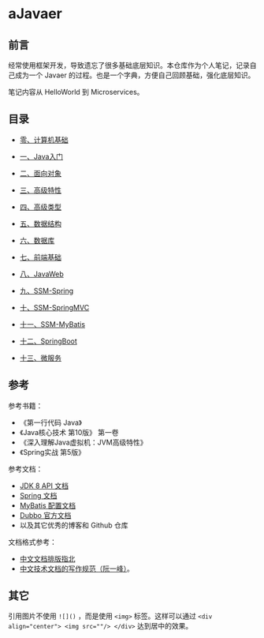 # aJavaer

## 前言

经常使用框架开发，导致遗忘了很多基础底层知识。本仓库作为个人笔记，记录自己成为一个 Javaer 的过程。也是一个字典，方便自己回顾基础，强化底层知识。

笔记内容从 HelloWorld 到 Microservices。 

## 目录

- [零、计算机基础](./docs/00-RudimentaryKnowledge/README.md)

- [一、Java入门](./docs/01-JavaBase1/README.md)

- [二、面向对象](./docs/02-JavaBase2/README.md)

- [三、高级特性](./docs/03-JavaBase3/README.md)

- [四、高级类型](./docs/04-JavaBase4/README.md)

- [五、数据结构](./docs/05-DataStructure/README.md)

- [六、数据库](./docs/06-Database/README.md)

- [七、前端基础](./docs/07-JavaWeb1/README.md)

- [八、JavaWeb](./docs/08-JavaWeb2/README.md)

- [九、SSM-Spring](./docs/09-SSM-Spring/README.md)

- [十、SSM-SpringMVC](./docs/10-SSM-SpringMVC/README.md)

- [十一、SSM-MyBatis](./docs/11-SSM-MyBatis/README.md)

- [十二、SpringBoot](./docs/12-SpringBoot/README.md)

- [十三、微服务](./docs/13-Microservices/README.md)


## 参考

参考书籍：  
- 《第一行代码 Java》  
- 《Java核心技术 第10版》 第一卷  
- 《深入理解Java虚拟机：JVM高级特性》  
- 《Spring实战 第5版》

参考文档：
- [JDK 8 API 文档](https://docs.oracle.com/javase/8/docs/api/index.html)
- [Spring 文档](https://spring.io/projects)
- [MyBatis 配置文档](https://mybatis.org/mybatis-3/zh/configuration.html)
- [Dubbo 官方文档](http://dubbo.apache.org/zh-cn/docs/user/quick-start.html)
- 以及其它优秀的博客和 Github 仓库

文档格式参考：
- [中文文档排版指北](https://github.com/sparanoid/chinese-copywriting-guidelines)
- [中文技术文档的写作规范（阮一峰）](https://github.com/ruanyf/document-style-guide)。  

## 其它

引用图片不使用 `![]()` ，而是使用 `<img>` 标签。这样可以通过 `<div align="center"> <img src=""/> </div>` 达到居中的效果。